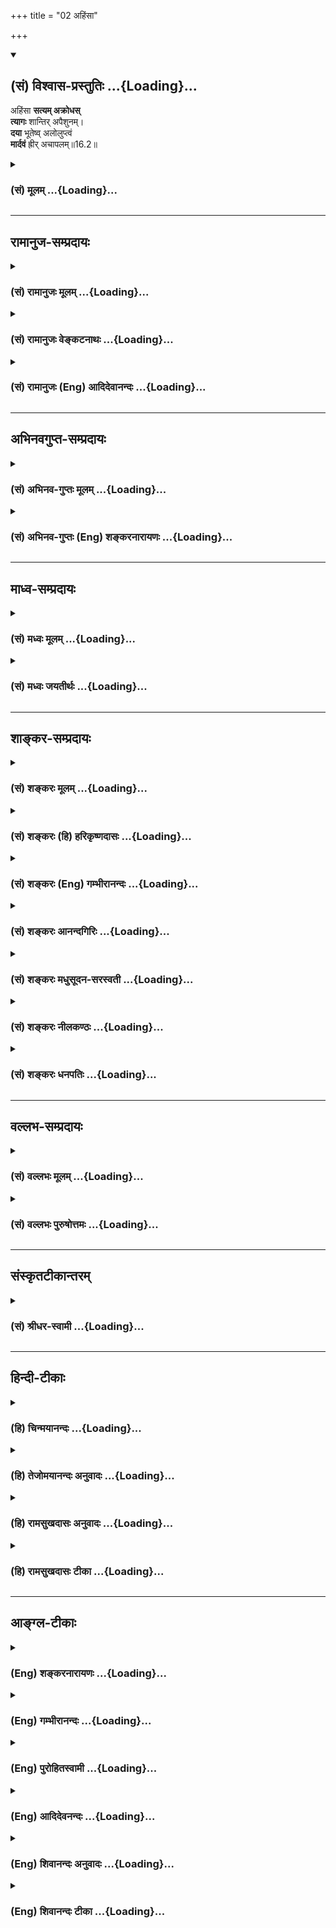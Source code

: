 +++
title = "02 अहिंसा"

+++
<div class="js_include" newlevelforh1="2" title="(सं) विश्वास-प्रस्तुतिः" unfilled url="/purANam_vaiShNavam/mahAbhAratam/06-bhIShma-parva/03-bhagavad-gItA-parva/saMskRtam/vishvAsa-prastutiH/16_daivAsura-sampad-vib/02_ahiMsA.md">
<details open><summary><h2>(सं) विश्वास-प्रस्तुतिः ...{Loading}...</h2></summary>

अहिंसा **सत्यम् अक्रोधस्**  
**त्यागः** शान्तिर् अपैशुनम्।  
**दया** भूतेष्व् अलोलुप्त्वं  
**मार्दवं** ह्रीर् अचापलम्॥16.2॥
</details>
</div>
<div class="js_include collapsed" newlevelforh1="3" title="(सं) मूलम्" unfilled url="/purANam_vaiShNavam/mahAbhAratam/06-bhIShma-parva/03-bhagavad-gItA-parva/saMskRtam/mUlam/16_daivAsura-sampad-vib/02_ahiMsA.md">
<details><summary><h3>(सं) मूलम् ...{Loading}...</h3></summary>

अहिंसा सत्यमक्रोधस्त्यागः शान्तिरपैशुनम्।  
दया भूतेष्वलोलुप्त्वं मार्दवं ह्रीरचापलम्।।16.2।।
</details>
</div>


_________________
## रामानुज-सम्प्रदायः
<div class="js_include collapsed" newlevelforh1="3" title="(सं) रामानुजः मूलम्" unfilled url="/purANam_vaiShNavam/mahAbhAratam/06-bhIShma-parva/03-bhagavad-gItA-parva/saMskRtam/rAmAnujaH/mUlam/16_daivAsura-sampad-vib/02_ahiMsA.md">
<details><summary><h3>(सं) रामानुजः मूलम् ...{Loading}...</h3></summary>

16.01 इति वीक्षताम्। 
</details>
</div>
<div class="js_include collapsed" newlevelforh1="3" title="(सं) रामानुजः वेङ्कटनाथः" unfilled url="/purANam_vaiShNavam/mahAbhAratam/06-bhIShma-parva/03-bhagavad-gItA-parva/saMskRtam/rAmAnujaH/venkaTanAthaH/16_daivAsura-sampad-vib/02_ahiMsA.md">
<details><summary><h3>(सं) रामानुजः वेङ्कटनाथः ...{Loading}...</h3></summary>

  
  
।।16.2।। कौटिल्यप्रसङ्गस्थले हि
तन्निवृत्तिर्वक्तव्येत्यभिप्रायः। परपीडावर्जनमिति स्वपीडोपलक्षणम्।
स्वपीडाऽपि मूर्खाणां परपीडाभिप्रायेति वा भावः। यथादृष्टार्थवचनेनैव
सत्यवादी भवति तथापिसत्यं भूतहितं प्रोक्तम् इति नियमात्
भूतहितोक्तिः। परपीडाफलेति प्राग्वद्भाव्यम्। स्वभावार्थशास्त्रप्राप्तानां
निद्राशनमहायज्ञदण्डकुण्डिकादीनां त्यागायोगाद्विशेषे नियच्छति --
आत्महितप्रत्यनीकेति। दमशब्देन मनोनियमनस्योक्तत्वात्। शान्तो दान्तः
\[बृ.उ.4।4।23\] इत्यादिष्विव शान्तिरिह बाह्येन्द्रियगतेत्यभिप्रायेणाह --
इन्द्रियाणामिति। अक्रोधाहिंसादिष्विव प्रतियोगिलक्षणद्वारेण अपैशुनं
लक्षयतिपरानर्थेति। दया इत्येतावता भूतविषयत्वे सिद्धेऽपि पुनरुपादानं
बहुवचनं च शत्रुमित्रादिसर्वविषयाभिप्रायेण। यथोक्तं गौतमेन -- दया सर्वेषु
भूतेषु क्षान्तिरनसूया शौचमनायासो मङ्गलमकार्पण्यमस्पृहा \[गौ.ध.7।10\]
इति। अन्यत्र चसर्वभूतदया पुष्पम् \[प.पु.4।73।58\] इत्यादि। तदाह --
सर्वभूतेष्विति। तापत्रयेणाभिहतं यदेतदखिलं जगत्। तदाशोच्येषु भूतेषु करुणां
न करोति कः (द्वेषं प्राप्तः करोति कः) \[वि.पु.1।17।70\] इति हि
करुणाख्यचित्तपरिकर्म प्रह्लादः प्राह। दुःखासहिष्णुत्वं
तन्निराकरणेच्छेत्यर्थः। लुपिधातौ यङ्लुगन्ते क्विपि कृते लोलुबिति
पकारान्तं पदम् अचि कृते तु सोलुप इति; तद्व्यञ्जयति -- अलोलुप्त्वम्
अलोलुपत्वमिति। लृञ् छेदने \[धा.पा.9।11\] इति धातौ लोट् इति यङ्लुगन्तम्।
तत्रत्वे च \[अष्टा.3।3।64\] इति च्छान्दसं ह्रस्वमभिप्रेत्याह --
अलोलुत्वमिति वा पाठ इति। अयोग्यस्पृहारूपं लौल्यमिह निषिध्यत
इत्यभिप्रायेणाह -- विषयेष्विति। मुख्यस्य मार्दवस्यात्रानन्वयात्
पूर्वभाषित्वमुखसौम्यत्वादिव्यङ्ग्यमौपचारिकं दर्शयितुमाह -- अकाठिन्यमिति।
कठिनं हि द्रव्यमन्येषां अनुप्रवेशानर्हम् तद्वदिह स्तब्धप्रकृतिरिति
तद्व्यतिरेकविवक्षया फलतो मार्दवं व्यनक्ति -- साधुजनेति। अवमतत्वादीनां
योगोपकारकत्वात्तन्मूला व्रीडा सत्त्वनिष्ठानामयुक्ता अत उपयुक्तं
ह्रीविशेषमाह -- अकार्यकरणे व्रीडेति। प्रख्याताभिजनविद्यावृत्ता हि
महान्तः परेष्वप्यकार्यकारिष्वपत्रपन्ते स्वयं तु किमुतेति भावः।
अलोलुपत्वाचापलत्वयोरपौनरुक्त्यायाह -- स्पृहणीयविषयसन्निधाविति। एतेन
क्रीडापरिहासमृगयाक्षादिष्व प्रसङ्गोऽपि दर्शितः।  
  

</details>
</div>
<div class="js_include collapsed" newlevelforh1="3" title="(सं) रामानुजः (Eng) आदिदेवानन्दः" unfilled url="/purANam_vaiShNavam/mahAbhAratam/06-bhIShma-parva/03-bhagavad-gItA-parva/saMskRtam/rAmAnujaH/english/AdidevAnandaH/16_daivAsura-sampad-vib/02_ahiMsA.md">
<details><summary><h3>(सं) रामानुजः (Eng) आदिदेवानन्दः ...{Loading}...</h3></summary>

16.2 'Non-injury' is abstaining from injury to others. 'Truth' is
communication by words of what one knows for certain and what is
conducive to the good of others. 'Freedom from anger' is the absence in
oneself of the mental state, which, if permitted, leads to injury to
others. 'Renunciation' is the abandonment of everything that is contrary
to the good of the self. 'Tranillity' is practice of controlling the
senses from their propensity towards sense-objects. 'Not-slandering
others' means refraining oneself from speech that may cause evil to
others. 'Compassion to all beings' means one's incapacity to stand the
suffering of others. 'Aloluptvam' means freedom from desire for
sense-objects. 'Gentleness' means absence of harshness, and being worthy
of associating with the good. 'Sense of shame' is shrinking from doing
what should not be done. 'Acapalam' means being unattracted by objects
enjoyable by the senses even when they are at hand.

</details>
</div>


_________________
## अभिनवगुप्त-सम्प्रदायः
<div class="js_include collapsed" newlevelforh1="3" title="(सं) अभिनव-गुप्तः मूलम्" unfilled url="/purANam_vaiShNavam/mahAbhAratam/06-bhIShma-parva/03-bhagavad-gItA-parva/saMskRtam/abhinava-guptaH/mUlam/16_daivAsura-sampad-vib/02_ahiMsA.md">
<details><summary><h3>(सं) अभिनव-गुप्तः मूलम् ...{Loading}...</h3></summary>

।।16.1 -- 16.5।। एतद्बुद्ध्वा इत्युक्तम्। बोधश्च नाम श्रुतिमयज्ञानान्तरम्
+++(S श्रुत -- )+++ इदमित्थम् इत्येवंभूतयुक्तिचिन्ताभावनामयज्ञानोदेयेन +++(S;;N
चिन्तामयज्ञानोदयेन)+++ विचारविमर्शपरमर्शादिरूपेण
विजातीयन्यक्कारविरहिततद्भावनामयस्वभ्यस्ताकारविज्ञानलाभे सति भवति।
यद्वक्ष्यते +++(S तद्वक्ष्यते N तद्वक्ष्यति)+++ -- विमृश्यैतदशेषेण यथेच्छसी
तथा कुरु +++(XVIII; 63)+++ इति। तत्र श्रुतिमये ज्ञाने गुरुशास्त्रे एव
प्राधान्येन प्रभवतः युक्तिचिन्ताभावनामये तु विमर्शक्षमता असाधारणा
शिष्यगुणसंपत् ( -- रणशिष्य -- ) प्रधानभूता। अतः अर्जुनस्यास्त्येवासौ
इत्यभिप्रायेण वक्ष्यमाणं विमृश्यैतत् इति वाक्यं सविषयं कर्तुं
परिकरबन्धयोजनाभिप्रायेण आह भगवान् गुरुः अभयम् इत्यादि। आसुरभागसन्नविष्टा
तामसी किल अविद्या। सा प्रवृद्धया दिव्यांशग्राहित्या विद्यया बाध्यते (
प्रवृद्धाया -- विद्याया बध्यते) इति वस्तुस्वभाव एषः। त्वं च विद्यात्मानं
दिव्यमंशं सात्त्विकमभिप्रपन्नः तस्मादान्तरीं मोहलक्षणामविद्यां विहाय
बाह्याविद्यात्मशत्रुहननलक्षणं +++(S बाह्यविद्या)+++ शास्त्रीयव्यापारम्
अनुतिष्ठ इत्यध्यायारम्भः। तथाहि -- अभयमित्यादि पाण्डवेत्यन्तम्।
दिव्यांशस्य इमानि चिह्नानि तानि स्फुटमेवाभिलक्ष्यन्ते +++(S;
स्फुटमेवोपलक्ष्यन्ते)+++। दमः +++(S omits दमः)+++ इन्द्रियजयः। चापलं
पूर्वापरमविमृश्य यत् करणम्; तदभावः अचापलम्। तेजः आत्मनि उत्साहग्रहणेन
मितत्वापाकरणम्। दैवी संपदेषा। सा च तव विमोक्षाय; कामनापरिहारात्।
अतस्त्वं शोकं मा प्रापः -- यथा भ्रात्रादीन् हत्वा सुखं कथमश्नुवीय इति।
शिष्टं स्पष्टम्।

</details>
</div>
<div class="js_include collapsed" newlevelforh1="3" title="(सं) अभिनव-गुप्तः (Eng) शङ्करनारायणः" unfilled url="/purANam_vaiShNavam/mahAbhAratam/06-bhIShma-parva/03-bhagavad-gItA-parva/saMskRtam/abhinava-guptaH/english/shankaranArAyaNaH/16_daivAsura-sampad-vib/02_ahiMsA.md">
<details><summary><h3>(सं) अभिनव-गुप्तः (Eng) शङ्करनारायणः ...{Loading}...</h3></summary>

16.2 See Coment under 16.5

</details>
</div>


_________________
## माध्व-सम्प्रदायः
<div class="js_include collapsed" newlevelforh1="3" title="(सं) मध्वः मूलम्" unfilled url="/purANam_vaiShNavam/mahAbhAratam/06-bhIShma-parva/03-bhagavad-gItA-parva/saMskRtam/madhvaH/mUlam/16_daivAsura-sampad-vib/02_ahiMsA.md">
<details><summary><h3>(सं) मध्वः मूलम् ...{Loading}...</h3></summary>

।।16.2।। पैशुनं परोपद्रवनिमित्तदोषाणां राजादेः कथनम्। परोपद्रवहेतूनां
दोषाणां पेशुनं वचः। राजादेस्तु मदाद्भीतेरदृष्टिर्दर्प उच्यते
इत्यभिधानात्। लौल्यं रागःरागो लौल्यं तथा रक्तिः इत्यभिधानात्। अचापलं
स्थैर्यम्। चपलश्चञ्चलोऽस्थिरः इत्यभिधानात्।

</details>
</div>
<div class="js_include collapsed" newlevelforh1="3" title="(सं) मध्वः जयतीर्थः" unfilled url="/purANam_vaiShNavam/mahAbhAratam/06-bhIShma-parva/03-bhagavad-gItA-parva/saMskRtam/madhvaH/jayatIrthaH/16_daivAsura-sampad-vib/02_ahiMsA.md">
<details><summary><h3>(सं) मध्वः जयतीर्थः ...{Loading}...</h3></summary>

।।16.2।। पैशुनाभावोऽपैशुनं च परस्यापराधावचनमिति तदसत्;
शिष्यादिदोषानुवादस्य शिक्षार्थस्यापि तत्त्वप्राप्तेरित्याशयेनाह --
**पैशुनमि**ति। राजादेस्तच्छ्रावणम्। **परोपद्रवनिमित्ते**ति दोषेषूपचारः।
अनेन परोपद्रवायेति सूचयति। वचः कथनम्। मदात्कारणात्।
भीतेरदृष्टिरनुत्पत्तिरिति यावत्। भीतेर्भीतिकारणस्य तथात्वेनादृष्टिरिति
वा। बालादीनां भीतेरदर्शनं व्यावर्तयितुंमदात् इत्युक्तम्। अनेन
धात्वर्थोऽप्यनुगतः। एतेनासुरलक्षणं दर्पोऽपि व्याख्यातः।
अलोलुप्त्वाचापलत्वयोर्भेदं क्रमेण सप्रमाणकं दर्शयति -- **लौल्यमि**ति।
लोलुप्त्वपर्यायोऽयमिति अतएवमुक्तम्।

</details>
</div>


_________________
## शाङ्कर-सम्प्रदायः
<div class="js_include collapsed" newlevelforh1="3" title="(सं) शङ्करः मूलम्" unfilled url="/purANam_vaiShNavam/mahAbhAratam/06-bhIShma-parva/03-bhagavad-gItA-parva/saMskRtam/shankaraH/mUlam/16_daivAsura-sampad-vib/02_ahiMsA.md">
<details><summary><h3>(सं) शङ्करः मूलम् ...{Loading}...</h3></summary>

।।16.2।। --,**अहिंसा** अहिंसनं प्राणिनां पीडावर्जनम्। **सत्यम्**
अप्रियानृतवर्जितं यथाभूतार्थवचनम्। **अक्रोधः** परैः आक्रुष्टस्य अभिहतस्य
वा प्राप्तस्य क्रोधस्य उपशमनम्। **त्यागः** संन्यासः; पूर्वं दानस्य
उक्तत्वात्। **शान्तिः** अन्तःकरणस्य उपशमः। **अपैशुनं** अपिशुनता परस्मै
पररन्ध्रप्रकटीकरणं पैशुनम्; तदभावः अपैशुनम्। **दया** कृपा **भूतेषु**
दुःखितेषु। **अलोलुप्त्वम्** इन्द्रियाणां विषयसंनिधौ अविक्रिया।
**मार्दवं** मृदुता अक्रौर्यम्। **ह्रीः** लज्जा। **अचापलम्** असति
प्रयोजने वाक्पाणिपादादीनाम् अव्यापारयितृत्वम्।। किं च --,

</details>
</div>
<div class="js_include collapsed" newlevelforh1="3" title="(सं) शङ्करः (हि) हरिकृष्णदासः" unfilled url="/purANam_vaiShNavam/mahAbhAratam/06-bhIShma-parva/03-bhagavad-gItA-parva/saMskRtam/shankaraH/hindI/harikRShNadAsaH/16_daivAsura-sampad-vib/02_ahiMsA.md">
<details><summary><h3>(सं) शङ्करः (हि) हरिकृष्णदासः ...{Loading}...</h3></summary>

।।16.2।। तथा --, अहिंसा -- किसी भी प्राणीको कष्ट न देना; सत्यअप्रियता और
असत्यसे रहित यथार्थ वचन। अक्रोध -- दूसरोंके द्वारा गाली दी जाने या
ताड़ना दी जानेपर उत्पन्न हुए क्रोधको शान्त कर लेना। त्याग -- संन्यास (
दान नहीं ) क्योंकि दान पहले कहा जा चुका है। शान्ति -- अन्तःकरणका
संकल्परहित होना; अपैशुन -- अपिशुनता किसी दूसरेके सामने पराये छिद्रोंको
प्रकट करना पिशुनता ( चुगली ) है; उसका न होना अपिशुनता है। भूतोंपर दया --
दुखी प्राणियोंपर कृपा करना; अलोलुपता -- विषयोंके साथ संयोग होनेपर भी
इन्द्रियोंमें विकार न होना; मार्दवकोमलता अर्थात् अक्रूरता। ह्री -- लज्जा
और अचपलता -- बिना प्रयोजन वाणी; हाथ; पैर आदिकी व्यर्थ क्रियाओंका न करना।

</details>
</div>
<div class="js_include collapsed" newlevelforh1="3" title="(सं) शङ्करः (Eng) गम्भीरानन्दः" unfilled url="/purANam_vaiShNavam/mahAbhAratam/06-bhIShma-parva/03-bhagavad-gItA-parva/saMskRtam/shankaraH/english/gambhIrAnandaH/16_daivAsura-sampad-vib/02_ahiMsA.md">
<details><summary><h3>(सं) शङ्करः (Eng) गम्भीरानन्दः ...{Loading}...</h3></summary>

16.2 Ahimsa, non-injury, abstaining from giving pain to creatures;
satyam, truthfulness, speaking of things as they are, without
unpleasantness and prevarication; akrodhah, absence of anger, control of
anger that might result when offened or assulatd by others; tyagah,
renunciation, monasticism-for, charity has been mentioned earlier;
santih, control of the internal organ; apaisunam, absence of
vilification-paisunam means backbiting; its absence is apaisunam; daya,
kindness; bhutesu, to creatures in distress; aloluptvam,
non-conveteousness, absence of excitement of the organs in the presence
of objects; mardavam, gentleness, absence of hard-heartedness; hrih,
modesty;; acapalam, freedom from restlessness, absence of unnecessary
use of organs such as speech, hands and feet-. Besides,

</details>
</div>
<div class="js_include collapsed" newlevelforh1="3" title="(सं) शङ्करः आनन्दगिरिः" unfilled url="/purANam_vaiShNavam/mahAbhAratam/06-bhIShma-parva/03-bhagavad-gItA-parva/saMskRtam/shankaraH/AnandagiriH/16_daivAsura-sampad-vib/02_ahiMsA.md">
<details><summary><h3>(सं) शङ्करः आनन्दगिरिः ...{Loading}...</h3></summary>

।।16.2।। दैवीं संपदमभिजातस्य विशेषणान्तराणि दर्शयति -- **किञ्चेति।**
त्यागशब्देन दानं कस्मान्नोच्यते तत्राह -- **पूर्वमिति।**
लज्जाऽकार्यनिवृत्तिहेतुगर्हानिमित्ता मनोवृत्तिः।

</details>
</div>
<div class="js_include collapsed" newlevelforh1="3" title="(सं) शङ्करः मधुसूदन-सरस्वती" unfilled url="/purANam_vaiShNavam/mahAbhAratam/06-bhIShma-parva/03-bhagavad-gItA-parva/saMskRtam/shankaraH/madhusUdana-sarasvatI/16_daivAsura-sampad-vib/02_ahiMsA.md">
<details><summary><h3>(सं) शङ्करः मधुसूदन-सरस्वती ...{Loading}...</h3></summary>

।।16.2।। अहिंसेति। प्राणिवृत्तिच्छेदो हिंसा तदहेतुत्वमहिंसा।
सत्यमनर्थाननुबन्धि यथाभूतार्थवचनम्। परैराक्रोशे ताडने वा कृते सति
प्राप्तो यः क्रोधस्तस्य तत्कालमुपशमनमक्रोधः। दानस्य प्रागुक्तेस्त्यागः
संन्यासः। दमस्य प्रागुक्तेः शान्तिरन्तःकरणस्योपशमः। परस्मै परोक्षे
परदोषप्रकाशनं पैशुनं तदभावोऽपैशुनम्। दया भूतेषु दुःखितेष्वनुकम्पा।
अलोलुप्त्वं इन्द्रियाणां विषयसंनिधानेप्यविक्रियत्वम्। मार्दवमक्रूरत्वं
वृथापूर्वपक्षादिष्वपि शिष्यादिष्वप्रियभाषणादिव्यतिरेकेण बोधयितृत्वम्।
ह्रीरकार्यप्रवृत्त्यारम्भे तत्प्रतिबन्धिका लोकलज्जा।
अचापलं,प्रयोजनंविनापि वाक्पाण्यादिव्यापारयितृत्वं चापलं तदभावः।
आर्जवादयोऽचापलान्ता ब्राह्मणस्यासाधारणा धर्माः।

</details>
</div>
<div class="js_include collapsed" newlevelforh1="3" title="(सं) शङ्करः नीलकण्ठः" unfilled url="/purANam_vaiShNavam/mahAbhAratam/06-bhIShma-parva/03-bhagavad-gItA-parva/saMskRtam/shankaraH/nIlakaNThaH/16_daivAsura-sampad-vib/02_ahiMsA.md">
<details><summary><h3>(सं) शङ्करः नीलकण्ठः ...{Loading}...</h3></summary>

।।16.2।। किञ्च अहिंसा प्राणिपीडावर्जनम्। सत्यमप्रियानृतवर्जनं
यथाभूतार्थभाषणम्। अक्रोधः परैराक्रुष्टस्याभिहतस्य वा प्राप्तस्य
क्रोधस्योपशमनम्। त्यागः सर्वकर्मसंन्यासः पूर्वं दानस्योक्तत्वात्।
शान्तिरन्तःकरणस्योपरमः। अपैशुनं परदोषप्रकाशनं पैशुनं तद्वर्जनम्। दया
दुःखितेषु भूतेषु कृपा। अलोलुप्त्वमिन्द्रियाणां विषयसंनिधावप्यविक्रिया।
मार्दवं मृदुता। ह्रीर्लज्जा। अचापलं असति प्रयोजने
वाक्पाणिपादादीनामव्यापारयितृत्वम्।

</details>
</div>
<div class="js_include collapsed" newlevelforh1="3" title="(सं) शङ्करः धनपतिः" unfilled url="/purANam_vaiShNavam/mahAbhAratam/06-bhIShma-parva/03-bhagavad-gItA-parva/saMskRtam/shankaraH/dhanapatiH/16_daivAsura-sampad-vib/02_ahiMsA.md">
<details><summary><h3>(सं) शङ्करः धनपतिः ...{Loading}...</h3></summary>

।।16.2।। किंचाऽहिंसा वृत्तिच्छेदादिना प्राणिनां पीडायाः वर्जनं अहिंसनम्।
अप्रियानृतादिहितवर्जितं यथाभूतार्थभाषणं सत्यम्। परैः कृतेनाक्रोशेन
ताडनेन वा प्राप्तस्य क्रोधस्योपशमनमक्रोधः। त्यागः संन्यासः। पूर्वं
दानस्योक्तत्वात्। एतेनोपात्तवित्तादेः पात्रेऽर्पणं त्याग गति
प्रत्युक्तम्।। दानत्यागशब्दयोरुक्तार्थे एव प्रसिद्धेः।
शान्तिरन्तःकरणस्योपशमः परस्मै पररन्ध्र प्रकटीकरणं पैशुनं तदभावोऽपैशुनम्।
दुःखितेषु कृपा दया। विषयसंनिधानेपीन्द्रयाणामविक्रियत्वमलोलुप्त्वम्।
मार्दवमक्रोर्यम्। ह्नीरकार्येषु लोकलज्जा। आसीत प्रयोजने
वाक्पाणिपादानामव्यापारयितृत्वमचापलम्।

</details>
</div>


_________________
## वल्लभ-सम्प्रदायः
<div class="js_include collapsed" newlevelforh1="3" title="(सं) वल्लभः मूलम्" unfilled url="/purANam_vaiShNavam/mahAbhAratam/06-bhIShma-parva/03-bhagavad-gItA-parva/saMskRtam/vallabhaH/mUlam/16_daivAsura-sampad-vib/02_ahiMsA.md">
<details><summary><h3>(सं) वल्लभः मूलम् ...{Loading}...</h3></summary>

।।16.1 -- 16.3।। पूर्वाध्यायेयो मामेवमसम्मूढो जानाति पुरुषोत्तमम्
\[15।19\] इत्युक्तं; तत्रबुद्धिर्ज्ञानमसम्मोहः इत्युक्तत्वादसम्मूढस्य
दैवत्वं; तदितरस्य चासुरत्वमिति विभजन् पूर्वं दैवीं सम्पदमाह त्रिभिः
श्रीभगवान् -- अभयमिति। एते षड्विंशतिगुणाः दैवीं सम्पदमभिजातस्य भवन्ति;
देवसम्बन्धिनी दैवी। देवा भगवद्वचनानुवर्त्तिर्धमशीलास्तेषां
सम्पत्साधनरूपा सामग्री सृष्टिर्वा; सा च भगवन्निगमधर्मानुवर्त्तिकैव;
तामभिजातस्य दैवजीवस्य भवन्तीत्यर्थः।

</details>
</div>
<div class="js_include collapsed" newlevelforh1="3" title="(सं) वल्लभः पुरुषोत्तमः" unfilled url="/purANam_vaiShNavam/mahAbhAratam/06-bhIShma-parva/03-bhagavad-gItA-parva/saMskRtam/vallabhaH/puruShottamaH/16_daivAsura-sampad-vib/02_ahiMsA.md">
<details><summary><h3>(सं) वल्लभः पुरुषोत्तमः ...{Loading}...</h3></summary>

  
  
।।16.2।। अहिंसा परपीडाराहित्यं; सत्यं स्वार्थपरार्थलोभादिराहित्येन
यथार्थभाषणम्; अक्रोधो निष्कारणताडनादिभिरपि क्षोभाभावः; त्यागः अनासक्तिः;
शान्तिः चित्तस्थैर्यम्; अपैशुनं सर्वत्र भगवदात्मबुद्ध्या
परापवादराहित्यम्; भूतेषु दया जीवेषु भगवद्वियुक्तत्वेन दया
तत्स्मरणोपदेशादिरूपा; अलोलुप्त्वं भोगेच्छया मनोधावनत्वाभावः; मार्दवं
मृदुत्वं परदुःखाभिज्ञत्वम्; ह्रीः लज्जा प्रभुविप्रयोगजीवने सेवाद्यकरणेन
लौकिकप्रवृत्तौ च; अचापलं लौकिकक्रियासक्त्या भगवत्क्रियादिषु
शैघ्र्याभावः।  
  

</details>
</div>


_________________
## संस्कृतटीकान्तरम्
<div class="js_include collapsed" newlevelforh1="3" title="(सं) श्रीधर-स्वामी" unfilled url="/purANam_vaiShNavam/mahAbhAratam/06-bhIShma-parva/03-bhagavad-gItA-parva/saMskRtam/shrIdhara-svAmI/16_daivAsura-sampad-vib/02_ahiMsA.md">
<details><summary><h3>(सं) श्रीधर-स्वामी ...{Loading}...</h3></summary>

।।16.2।। किंच **--** **अहिंसेति।** अहिंसा परपीडावर्जनम्; सत्यं
यथार्थभाषणम्; अक्रोधस्ताडितस्यापि चित्ते क्षोभानुत्पत्तिः; त्याग
औदार्यम्; शान्तिश्चित्तोपरतिः; पैशुनं परोक्षे परदोषप्रकाशनम्;
तद्वर्जनमपैशुनम्; भूतेषु दीनेषु दया; अलोलुप्त्वं लोभाभावः; अवर्णलोप
आर्षः। मार्दवं मृदुत्वमक्रूरता; ह्रीः अकार्यप्रवृत्तौ लोकलज्जा; अचापलं
व्यर्थक्रियाराहित्यम्।

</details>
</div>


_________________
## हिन्दी-टीकाः
<div class="js_include collapsed" newlevelforh1="3" title="(हि) चिन्मयानन्दः" unfilled url="/purANam_vaiShNavam/mahAbhAratam/06-bhIShma-parva/03-bhagavad-gItA-parva/hindI/chinmayAnandaH/16_daivAsura-sampad-vib/02_ahiMsA.md">
<details><summary><h3>(हि) चिन्मयानन्दः ...{Loading}...</h3></summary>

।।16.2।। अहिंसा प्राणियों को पीड़ा न पहुँचाना अहिंसा है। स्वार्थ या
द्वेषवशात् किसी को पीड़ित करना हिंसा है। अहिंसा का पालन शरीर; वाणी और मन
इन तीनों स्तर पर होना चाहिए। कभीकभी बाह्यदृष्टि से कोई व्यक्ति शरीर को
पीड़ा पहुँचाते हुए दिखाई देता है; जैसे एक शल्य चिकित्सक रोगी की चिकित्सा
करते हुऐ; उसे पीड़ा देता है किन्तु वह हिंसा नहीं मानी जाती। वैसे भी
शारीरिक स्तर पर सम्पूर्ण अहिंसा संभव नहीं हो सकती है; किन्तु मन में
कदापि हिंसा का भाव नहीं होना चाहिए। चिकित्सक के मन में इस हिंसा का भाव न
होने से उसके द्वारा की गई शल्य चिकित्सा को हिंसा नहीं कहा जाता। सत्यम्
सत्य का कुछ भाव आर्जव शब्द की व्याख्या में प्रकट किया जा चुका है।
प्रमाणों से सिद्ध अर्थ को उसी रूप में प्रकट करना सत्य कहलाता है। अक्रोध
यहाँ इस शब्द का क्रोध का सर्वथा अभाव अर्थ अभिप्रेत नहीं है। साधना की
स्थिति में कभीकभी किसी घटना अथवा किसी के दुर्व्यवहार से मन में क्रोध आ
जाता है; परन्तु तत्काल ही उसे पहचान कर उसका उपशमन करने की क्षमता को यहाँ
अक्रोध कहा गया है। साधक को यह प्रयत्न करना चाहिए कि वह भी अपने क्रोध को
क्रियारूप में व्यक्त न होने दे। इसी प्रकार की अन्य वृत्तियों का उपशमन
करने की सार्मथ्य साधक को सम्पादित करनी चाहिए। त्याग यहाँ अहंकार और
स्वार्थ का त्याग करने के लिए कहा गया है। पूर्व श्लोक के समान यहाँ
उल्लिखित गुणों में भी परस्पर संबंध है। त्याग के अभाव में अक्रोध भी सिद्ध
नहीं हो सकता; क्योंकि जब कोई हमारे अहंकार या स्वार्थ को चोट या हानि
पहुंचाता है; तभी हमें क्रोध आता है। शान्ति उपर्युक्त गुणों से सम्पन्न
व्यक्ति के मन में विक्षेपों का कोई कारण नहीं रह जाता; इसलिए उसके मन की
शान्ति बनी रहती है। बाह्य जगत् की अथवा उसके व्यक्तिगत जीवन की
परिस्थितियां कितनी ही दुखदायक और आक्रामक क्यों न हों; उस व्यक्ति का
मनसन्तुलन कभी विचलित नहीं होता है। अपैशुनम् किसी व्यक्ति के दोषों को अन्य
लोगों के समक्ष प्रकट करने को पैशुन कहते हैं। पैशुन का अभाव ही अपैशुन है।
वाणी की मधुरता या कर्कशता वक्ता के व्यक्तित्व पर निर्भर करती है। एक
अयुक्त (अर्थात् अशुद्ध अन्तकरण वाले) पुरुष को अन्य लोगों की द्वेषयुक्त
निन्दा करने में एक प्रकार का आसुरी आनन्द प्राप्त होता है। प्राय यह कोमल
और मांसल जिह्वा ही किसी विनाशकारी अस्त्र से भी अधिक विध्वंसकारी सिद्ध
होती है। आत्मविकास के सर्वोच्च शिखर तक पहुँचने की आकांक्षा रखने वाले
उद्यमी साधक को ऐसा आन्तरिक सामञ्जस्य स्थापित करना चाहिए कि उसकी वाणी
आत्मा की सुरभि का अनुकरण करे। स्वर की कोमलता; वचनों की स्पष्टता;
निश्चय्ा की सत्यता; प्रच्छन्न अर्थ से रहित विचारों को श्रोता के मन में
स्पष्ट करने की क्षमता; निष्कपटता; भक्ति और प्रेम इन सब से परिपूर्ण
संभाषण वक्ता के व्यक्तित्व के आत्मचरित्र का एक विशिष्ट और श्रेष्ठ गुण ही
बन जाता है। इस प्रकार के मधुर संभाषण के गुण का स्वयं में विकास करने से
अपने व्यक्तित्व के अन्य आयामों का भी स्वत विकास हो जाता है; जो अन्तकरण
को अनुशासित करने के लिए आवश्यक होता है। भूतमात्र के प्रति दया दुख और कष्ट
से पीड़ित प्राणियों के प्रति कृपा का भाव दया कहलाता है। इसके अतिरिक्त;
एक साधक को समाज में रहते हुए यह अपेक्षा नहीं करनी चाहिए कि समाज के सभी
लोग उन्हीं आदर्शों या जीवन मूल्यों का अनुकरण करें; जिनके प्रति स्वयं
उसकी श्रद्धा है। लोगों की दृष्टियों में भेद होता है और इसलिए उसे अपने
आसपास के लोगों में अपूर्णता और दोष दिखाई दे सकते हैं। परन्तु; उनको इन
समस्त दोषों के अन्तरंग में स्थित आत्मा के असीम सौन्दर्य को देखते रहना
चाहिए। आत्मदर्शन की यह क्षमता ही सभी साधुओं और सन्तों के मन में स्थित
प्राणिमात्र के प्रति दया का रहस्य है। सब के प्रति मन में प्रेम होने पर
ही उनके प्रति असीम सहानुभूति और स्नेह का भाव हृदय में उठ सकता है। आत्मा
की इस सुन्दरता को यदि अत्यन्त दुखी और दुश्चरित्र व्यक्ति में भी हम नहीं
देख सके; तो उनके प्रति हमारे हृदय में स्नेह और दया उत्पन्न नहीं हो
सकती। अलोलुपता प्रलोभित और आकर्षित करने वाले विषयों की उपस्थिति में भी मन
में विकार उत्पन्न नहीं होना अलोलुपता है। मार्दव (मृदुता) और लज्जा यहाँ
लज्जा का अर्थ है; निषिद्ध और निन्द्य प्रकार के कर्म करने में लज्जा का
अनुभव करना। इसे दूसरे शब्दों में इस प्रकार कहा जा सकता है कि निन्द्य
कर्मों का त्याग करना तथा शुभ कर्मों में गर्व का न होना अर्थात् नम्रता;
विनयशीलता का होना लज्जा शब्द का अभिप्रेत अर्थ है। वस्तुत जो व्यक्ति
उपर्युक्त गुणों से सम्पन्न होता है; उसमें स्वभाव की मृदुता और विनयशीलता
स्वाभाविक रूप में आ जाती है; क्योंकि ये दोनों गुण मनुष्य की श्रेष्ठ
संस्कृति के द्योतक हैं। अचापलम् मनुष्य के मन की चंचलता और स्वभाव की
अस्थिरता उसकी शारीरिक चेष्टाओं में प्रकट होती है। सतत चंचलता; अकस्मात्
कर्म का प्रारम्भ करना; अश्लील प्रकार की शारीरिक चेष्टाएं; व्यसनानन्द के
अतिरेक से अंग प्रक्षेपण इत्यादि लक्षण केवल एक असंस्कृत व्यक्ति में देखे
जाते हैं; जिसने न कभी स्वभाव की स्थिरता को और न कभी व्यक्तित्व को
आदर्शपूर्ण बनाने का प्रयत्न किया हो। ये लक्षण एक शिशु में देखे जाते हैं;
और उस दशा में वे उसके सौन्दर्यवर्धक ही माने जाते हैं। परन्तु जैसेजैसे
व्यक्ति का विकास होता जाता है; उसका आत्मसंयम ही उसका सौन्दर्य समझा जाता
है; जो उसकी शारीरिक चेष्टाओं के द्वारा स्पष्ट होता है। श्री शंकराचार्य जी
इसका अर्थ बताते हैं; प्रयोजन के अभाव में हाथ; पैर; वाणी आदि इन्द्रियों
का व्यापार न होना अचापलम् कहलाता है। यह इस शब्द का व्यापक अर्थ है और
इसका आशय यह भी है कि लक्ष्य प्राप्ति के लिए उपयोगी कार्य में तत्परता और
समस्त शारीरिक शक्तियों की मितव्ययिता होना चाहिए। अनावश्यक चेष्टाएं करना
दुर्बल व्यक्तित्व का लक्षण है। ऐसे व्यक्ति कल्पनाओं में ही खोये रहते हैं
और मानसिक तथा बौद्धिक स्तर पर अत्यन्त दुर्बल होते हैं। अत अचापलम् नामक
गुण के सम्पादन से हम अपने व्यक्तित्व की अनेक प्रकार की सामान्य
दुर्बलताओं का उपचार कर सकते हैं। और

</details>
</div>
<div class="js_include collapsed" newlevelforh1="3" title="(हि) तेजोमयानन्दः अनुवादः" unfilled url="/purANam_vaiShNavam/mahAbhAratam/06-bhIShma-parva/03-bhagavad-gItA-parva/hindI/tejomayAnandaH/anuvAdaH/16_daivAsura-sampad-vib/02_ahiMsA.md">
<details><summary><h3>(हि) तेजोमयानन्दः अनुवादः ...{Loading}...</h3></summary>

।।16.2।। अहिंसा, सत्य, क्रोध का अभाव, त्याग, शान्ति, अपैशुनम् (किसी की
निन्दा न करना), भूतमात्र के प्रति दया, अलोलुपता , मार्दव (कोमलता),
लज्जा, अचंचलता।।

</details>
</div>
<div class="js_include collapsed" newlevelforh1="3" title="(हि) रामसुखदासः अनुवादः" unfilled url="/purANam_vaiShNavam/mahAbhAratam/06-bhIShma-parva/03-bhagavad-gItA-parva/hindI/rAmasukhadAsaH/anuvAdaH/16_daivAsura-sampad-vib/02_ahiMsA.md">
<details><summary><h3>(हि) रामसुखदासः अनुवादः ...{Loading}...</h3></summary>

।।16.2।। अहिंसा, सत्यभाषण; क्रोध न करना; संसारकी कामनाका त्याग;
अन्तःकरणमें राग-द्वेषजनित हलचलका न होना; चुगली न करना; प्राणियोंपर दया
करना सांसारिक विषयोंमें न ललचाना; अन्तःकरणकी कोमलता; अकर्तव्य करनेमें
लज्जा; चपलताका अभाव।

</details>
</div>
<div class="js_include collapsed" newlevelforh1="3" title="(हि) रामसुखदासः टीका" unfilled url="/purANam_vaiShNavam/mahAbhAratam/06-bhIShma-parva/03-bhagavad-gItA-parva/hindI/rAmasukhadAsaH/TIkA/16_daivAsura-sampad-vib/02_ahiMsA.md">
<details><summary><h3>(हि) रामसुखदासः टीका ...{Loading}...</h3></summary>

।।16.2।।***व्याख्या--*'अहिंसा'--**शरीर, मन, वाणी, भाव आदिके द्वारा
किसीका भी किसी प्रकारसे अनिष्ट न करनेको तथा अनिष्ट न चाहनेको 'अहिंसा'
कहते हैं। वास्तवमें सर्वथा अहिंसा तब होती है, जब मनष्य संसारकी तरफसे
विमुख होकर परमात्माकी तरफ ही चलता है। उसके द्वारा 'अहिंसा' का पालन स्वतः
होता है। परन्तु जो रागपूर्वक, भोगबुद्धिसे भोगोंका सेवन करता है वह कभी
सर्वथा अहिंसक नहीं हो सकता। वह अपना पतन तो करता ही है, जिन पदार्थों
आदिको वह भोगता है, उनका भी नाश करता है। जो संसारके सीमित पदार्थोंको
व्यक्तिगत (अपने) न होनेपर भी व्यक्तिगत मानकर सुखबुद्धिसे भोगता है, वह
हिंसा ही करता है। कारण कि समष्टि संसारसे सेवाके लिये मिले हुए पदार्थ,
वस्तु, व्यक्ति, आदिमेंसे किसीको भी अपने भोगके लिये व्यक्तिगत मानना हिंसा
ही है। यदि मनुष्य समष्टि संसारसे मिली हुई वस्तु, पदार्थ, व्यक्ति आदिको
संसारकी ही मानकर निर्ममतापूर्वक संसारकी सेवामें लगा दे, तो वह हिंसासे बच
सकता है और वही अहिंसक हो सकता है।  
  
जो सुख और भोगबुद्धिसे भोगोंका सेवन करता है, उसको देखकर, जिनको वे
भोगपदार्थ नहीं मिलते -- ऐसे अभावग्रस्तोंको दुःखसंताप होता है। यह उनकी
हिंसा ही है क्योंकि भोगी व्यक्तिमें अपना स्वार्थ और सुखबुद्धि रहती है
तथा दूसरोंके दुःखकी लापरवाही रहती है। परन्तु जो संतमहापुरुष केवल
दूसरोंका हित करनेके लिये ही जीवननिर्वाह करते हैं, उनको देखकर किसीको दुःख
हो भी जायगा, तो भी उनको हिंसा नहीं लगेगी क्योंकि वे भोगबुद्धिसे
जीवननिर्वाह करते ही नहीं -- **'शारीरं केवलं कर्म कुर्वन्नाप्नोति
किल्बिषम्'** (गीता 4। 21)। केवल परमात्माकी ओर चलनेवालेके द्वारा हिंसा
नहीं होती क्योंकि वह भोगबुद्धिसे पदार्थ आदिका सेवन नहीं करता। परमत्माकी
ओर चलनेवाला साधक शरीर, मन, वाणीके द्वारा कभी किसीको दुःख नहीं पहुँचाता।
यदि उसकी बाह्य क्रियाओँसे किसीको दुःख होता है, तो यह दुःख उसके खुदके
स्वभावसे ही होता है। साधककी तो भीतरसे कभी किसीको किञ्चिन्मात्र भी दुःख
देनेकी भावना नहीं होनी चाहिये। उसका भाव निरन्तर सबका हित करनेका होना
चाहिये -- **'सर्वभूतहिते रताः'**। साधककी साधानमें कोई बाधा डाल दे, तो उसे
उसपर क्रोध नहीं आता और न उसके मनमें उसके अहितकी भावना (हिंसा) ही पैदा
होती है। हाँ, परमात्माकी ओर चलनेमें बाधा पड़नेसे उसको दुःख हो सकता है,
पर वह दुःख भी सांसारिक दुःखकी तरह नहीं होता। साधकको बाधा लगती है, तो वह
भगवान्को पुकारता है कि हे नाथ! मेरी कहाँ भूल हुई, जिससे बाधा लग रही है
ऐसा विचार करके उसे रोना आ सकता है; पर बाधा डालनेवालेके प्रति क्रोध,
द्वेष नहीं हो सकता। बाधा लगनेपर साधकमें तत्परता और सावधानी आती है। यदि
उसमें बाधा डालनेवालेके प्रति द्वेष होता है, तो जितने अंशमें द्वेषवृत्ति
रहती है, उतने अंशमें तत्परताकी कमी है, अपने साधनका आग्रह है। साधककमें एक
तत्परता होती है और एक आग्रह होता है। तत्परता होनेसे साधनमें रुचि रहती है
और आग्रह होनेसे साधनमें राग होता है। रुचि होनेसे अपने साधनमें कहाँ-कहाँ
कमी है, उसका ज्ञान होता है और उसे दूर करनेकी शक्ति आती है, तथा उसे दूर
करनेकी चेष्टा भी होती है। परन्तु राग होनेसे साधनमें विघ्न डालनेवालेके
साथ द्वेष होनेकी सम्भावना रहती है। वास्तवमें देखा जाय तो साधनमें हमारी
रुचि कम होनेसे ही दूसरा हमारे साधनमें बाधा डालता है। अगर साधनमें हमारी
रुचि कम न हो तो दूसरा हमारे साधनमें बाधा नहीं डालेगा, प्रत्युत यह सोचकर
उपेक्षा कर देगा कि यह जिद्दी है, मानेगा नहीं अतः जैसा चाहे, वैसा करने
दो। जैसे पुष्पसे सुगन्ध स्वतः फैलती है, ऐसे ही साधकसे स्वतः पारमार्थिक
परमाणु फैलते हैं और वायुमण्डल शुद्ध होता है। इससे उसके द्वारा
स्वतःस्वाभाविक प्राणिमात्रका बड़ा भारी उपकार एवं हित होता रहता है।
परन्तु जो अपने दुर्गुणदुराचारोंके द्वारा वायुमण्डलको अशुद्ध करता रहता
है, वह प्राणिमात्रकी हिंसा करनेका अपराधी होता है।**'सत्यम्'--** अपने
स्वार्थ और अभिमानका त्याग करके केवल दूसरोंके हितकी दृष्टिसे जैसा सुना,
देखा, पढ़ा,समझा और निश्चय किया है, उससे न अधिक और न कम -- वैसाकावैसा
प्रिय शब्दोंमें कह देना,सत्य है। सत्यस्वरूप परमात्माको पाने और जाननेका
एकमात्र उद्देश्य हो जानेपर साधकके द्वारा मन, वाणी और क्रियासे
असत्यव्यवहार नहीं हो सकता। उसके द्वारा सत्यव्यवहार, सबके हितका व्यवहार
ही होता है। जो सत्यको जानना चाहता है, वह सत्यके ही सम्मुख रहता है।
इसलिये उसके मनवाणीशरीरसे जो क्रियाएँ होती हैं, वे सभी उत्साहपूर्वक
सत्यकी ओर चलनेके लिये ही होती हैं।**'अक्रोधः'--** दूसरोंका अनिष्ट करनेके
लिये अन्तःकरणमें जो जलनात्मक वृत्ति पैदा होती है, वह क्रोध है। पर जबतक
अन्तःकरणमें दूसरोंका अनिष्ट करनेकी भावना पैदा नहीं होती, तबतक वह क्षोभ
है, क्रोध नहीं। परमात्मप्राप्तिके उद्देश्यसे साधन करनेवाला मनुष्य अपना
अपकार करनेवालेका भी अनिष्ट नहीं करना चाहता। वह इस बातको समझता है कि
अनिष्ट करनेवाला व्यक्ति वास्तवमें हमारा अनिष्ट कभी कर ही नहीं सकता। यह
जो हमे दुःख देनेके लिये आया है, यह हमने पहले कोई गलती की है, उसीका फल
है। अतः यह हमें शुद्ध कर रहा है, निर्मल कर रहा है। जैसे, डॉक्टर किसी
रुग्ण अङ्ग को काटता है, तो उसपर रोगी क्रोध नहीं करता, प्रत्युत उसे अच्छा
मानता है, ठीक मानता है। उसके रुग्ण अङ्गको काटना तो उसे ठीक करनेके लिये
ही है। ऐसे ही साधकको कोई अहितकी भावनासे किसी तरहसे दुःख देता है, तो
उसमें यह भाव पैदा होता है कि वह मेरेको शुद्ध, निर्मल बनानेमें निमित्त बन
रहा है अतः उसपर क्रोध कैसे वह तो मेरा उपकार कर रहा है और भविष्यके लिये
सावधान कर रहा है कि जो गलती पहले की है, आगे वैसी गलती न करूँ। जो लोग
साधकका हित करनेवाले हैं, उसकी सेवा करनेवाले हैं, वे तो साधकको सुख
पहुँचाकर उसके पुण्योंका नाश करते हैं। पर साधकको उनपर (उसके पुण्योंका नाश
करनेके कारण) क्रोध नहीं आता। उनपर साधकको यह विचार आता है कि वे जो मेरी
सेवा करते हैं, मेरे अनुकूल आचरण करते हैं, यह तो उनकी सज्जनता है, उनका
श्रेष्ठ भाव है। परन्तु पुण्योंका नाश तो तब होता है, जब मैं उनकी सेवासे
सुख भोगता हूँ। इस प्रकार साधककी दृष्टि सेवा करनेवालोंकी अच्छाई, शुद्ध
नीयतपर ही जाती है। अतः साधकको न तो दुःख देनेवालोंपर क्रोध होता है और न
सुख देनेवालोंपर।  
  
**'त्यागः'--** संसारसे विमुख हो जाना ही असली त्याग है। साधकको जीवनमें
बाहरका और भीतरका -- दोनोंका ही त्याग होना चाहिये। जैसे, बाहरसे पाप,
अन्याय, अत्याचार, दुराचार आदिका और बाहरी सुखआराम आदिका त्याग भी करना
चाहिये, और भीतरसे सांसारिक नाशवान् वस्तुओंकी कामनाका त्याग भी करना
चाहिये। इससे भी बाहरके त्यागकी अपेक्षा भीतरकी कामनाका त्याग श्रेष्ठ है।
कामनाका सर्वथा त्याग होनेपर तत्काल शान्तिकी प्राप्ति होती है --
**'त्यागाच्छान्तिरनन्तरम्'** (गीता 12। 12)। साधकके लिये उत्पन्न और नष्ट
होनेवाली वस्तुओंकी कामना ही वास्तवमें सबसे ज्यादा बाधक होती है।
अतः,कामनाका सर्वथा त्याग करना चाहिये। त्याग कब होता है जब साधकका
उद्देश्य एकमात्र परमात्मप्राप्तिका ही हो जाता है, तब उसकी कामनाएँ दूर
होती चली जाती हैं। कारण कि सांसारिक भोग और संग्रह साधकका लक्ष्य नहीं
होता। अतः वह सांसारिक भोग और संग्रहकी कामनाका त्याग करते हुए अपने
साधनमें आगे बढ़ता रहता है।**'शान्तिः' --** अन्तःकरणमें रागद्वेषजनित
हलचलका न होना शान्ति है क्योंकि संसारके साथ रागद्वेष करनेसे ही
अन्तःकरणमें अशान्ति आती है और उनके न होनेसे अन्तःकरण स्वाभाविक ही शान्त,
प्रसन्न रहता है। अनुकूलतासे पुराने पुण्योंका नाश होता है और उसमें अपना
स्वभाव सुधरनेकी अपेक्षा बिगड़नेकी सम्भावना अधिक रहती है। परन्तु
प्रतिकूलता आनेपर पापोंका नाश होता है और स्वभावमें भी सुधार होता है। इस
बातको समझनेपर प्रतिकूलतामें भी स्वतः शान्ति बनी रहती है। किसी परिस्थिति
आदिको लेकर साधकमें कभी रागद्वेषका भाव हो भी जाता है तो उसके मनमें
अशान्ति पैदा हो जाती है और अशान्ति होते ही वह तुरंत सावधान हो जाता है कि
रागद्वेषपूर्वक कर्म करना मेरा उद्देश्य नहीं है। इस विचारसे फिर शान्ति आ
जाती है और समय पाकर स्थिर हो जाती है।**'अपैशुनम्'--** किसीके दोषको
दूसरेके आगे प्रकट करके दूसरोंमें उसके प्रति दुर्भाव पैदा करना पिशुनता है
और इसका सर्वथा अभाव ही अपैशुन है। परमात्मप्राप्तिका ही उद्देश्य होनेसे
साधक कभी किसीकी चुगली नहीं करता। ज्यों-ज्यों उसका साधन आगे बढ़ता चला
जाता है, त्यों-ही-त्यों उसकी दोषदृष्टि और द्वेषवृत्ति मिटकर दूसरोंके
प्रति उसका स्वतः ही अच्छा भाव होता चला जाता है। उसके मनमें यह विचार भी
नहीं आता कि मैं साधन करनेवाला हूँ और ये दूसरे (साधन न करनेवाले) साधारण
मनुष्य हैं, प्रत्युत तत्परतासे साधन होनेपर उसे जैसी अपनी स्थिति (जडतासे
सम्बन्ध न होना) दिखायी देती है, वैसी ही दूसरोंकी स्थिति भी दिखायी देती
है कि वास्तवमें उनका भी जडतासे सम्बन्ध नहीं है, केवल सम्बन्ध माना हुआ
है। इस तरह जब उसकी दृष्टिमें किसीका भी जडतासे सम्बन्ध है ही नहीं, तो वह
किसीका दोष किसीके प्रति क्यों प्रकट करेगाभक्तिमार्गवाला सर्वत्र अपने
प्रभुको देखता है, ज्ञानमार्गवाला केवल अपने स्वरूपको ही देखता है और
कर्मयोगमार्गवाला अपने सेव्यको देखता है। इसलिये साधक किसीकी बुराई,
निन्दा, चुगली आदि कर ही कैसे सकता है**'दया भूतेषु'--** दूसरोंको दुःखी
देखकर उनका दुःख दूर करनेकी भावनाको दया कहते हैं। भगवान्की,
संतमहात्माओंकी, साधकोंकी और साधारण मनुष्योंकी दया अलगअलग होती है --  
  
(1) **'भगवान्की दया'--** भगवान्की दया सभीको शुद्ध करनेके लिये होती है।
भक्तलोग इस दयाके दो भेद मानते हैं -- कृपा और दया। मात्र मनुष्योंको
पापोंसे शुद्ध करनेके लिये उनके मनके विरुद्ध (प्रतिकूल) परिस्थितिको भेजना
कृपा है और अनुकूल परिस्थितिको भेजना दया है।  
  
(2) **'संतमहात्माओंकी दया'--**संतमहात्मालोग दूसरोंके दुःखसे दुःखी और
दूसरोंके सुखसे सुखी होते हैं -- **'पर दुख दुख सुख सुख देखे पर'** (मानस
7। 38। 1)। पर वास्तवमें उनके भीतर न दूसरोंके दुःखसे दुःख होता है और न
अपने दुःखसे ही दुःख होता है। अपनेपर प्रतिकूल परिस्थिति आनेपर वे उसमें
भगवान्की कृपाको देखते हैं, पर दूसरोंपर दुःख आनेपर उन्हें सुखी करनेके
लिये वे उनके दुःखको स्वयं अपनेपर ले लेते हैं। जैसे, इन्द्रने क्रोधपूर्वक
बिना अपराधके दधीचि ऋषिका सिर काट दिया था, पर जब इन्द्रने अपनी रक्षाके
लिये उनकी ह़ड्डियाँ माँगी, तब दधीचिने सहर्ष प्राण छोड़कर उन्हें अपनी
हड्डियाँ दे दीं। इस प्रकार संतमहापुरुष दूसरेके दुःखको सह नहीं सकते,
प्रत्युत उन्हें सुख पहुँचानेके लिये अपनी सुखसामग्री और प्राणतक दे देते
हैं, चाहे दूसरा उनका अहित करनेवाला ही क्यों न हो **(टिप्पणी प₀ 796)**
इसलिये संतमहात्माओंकी दया विशेष शुद्ध, निर्मल होती है।  
  
(3) **'साधकोंकी दया'--**साधक अपने मनमें दूसरोंका दुःख दूर करनेकी भावना
रखता है और उसके अनुसार उनका दुःख दूर करनेकी चेष्टा भी करता है। दूसरोंको
दुःखी देखकर उसका हृदय द्रवित हो जाता है क्योंकि वह अपनी ही तरह दूसरोंके
दुःखको भी समझता है। इसलिये उसका यह भाव रहता है कि सब सुखी कैसे हों सबका
भला कैसे हो सबका उद्धार कैसे हो सबका हित कैसे हो अपनी ओरसे वह ऐसी ही
चेष्टा करता है परन्तु मैं सबका हित करता हूँ, सबके हितकी चेष्टा करता हूँ
-- इन बातोंको लेकर उसके मनमें अभिमान नहीं होता। कारण कि दूसरोंका दुःख
दूर करनेका सहज स्वभाव बन जानेसे उसे अपने इस आचरणमें कोई विशेषता नहीं
दीखती। इसलिये उसको अभिमान नहीं होता। जो प्राणी भगवान्की ओर नहीं चलते,
दुर्गुणदुराचारोंमें रत रहते हैं, दूसरोंका अपराध करते हैं और अपना पतन
करते हैं -- ऐसे मनुष्योंपर साधकको क्रोध न आकर दया आती है। इसलिये वह हरदम
ऐसी चेष्टा करता रहता है कि ये लोग दुर्गुणदुराचारोंसे ऊपर कैसे उठें इनका
भला कैसे हो कभीकभी वह उनके दोषोंको दूर करनेमें अपनेको निर्बल मानकर
भगवान्से प्रार्थना करता है कि हे नाथ ये लोग इन दोषोंसे छूट जायँ और आपके
भक्त बन जायँ। ,(4) **'साधारण मनुष्योंकी दया'--**साधारण मनुष्यकी दयामें
थोड़ी मलिनता रहती है। वह किसी जीवके हितकी चेष्टा करता है, तो यह सोचता है
कि मैं कितना दयालु हूँ मैंने इस जीवको सुख पहुँचाया, तो मैं कितना अच्छा
हूँ हरके आदमी मेरेजैसा दयालु नहीं है, कोई-कोई ही होता है, इत्यादि। इस
प्रकार लोग मुझे अच्छा समझेंगे, मेरा आदर करेंगे आदि बातोंको लेकर, अपनेमें
महत्त्वबुद्धि रखकर जो दया की जाती है, उसमें दयाका अंश तो अच्छा है, पर
साथमें उपर्युक्त मलिनताएँ रहनेसे उस दयामें अशुद्धि आ जाती है। इनसे भी
साधारण दर्जेके मनुष्य दया तो करते हैं, पर उनकी दया ममतावाले व्यक्तियोंपर
ही होती है। जैसे, ये हमारे परिवारके हैं, हमारे मत और सिद्धान्तको
माननेवाले हैं, तो उनका दुःख दूर करनेकी इच्छासे उन्हें सुखआराम देनेका
प्रयत्न करते हैं। यह दया ममता और पक्षपातयुक्त होनेसे अधिक अशुद्ध है। इनसे
भी घटिया दर्जेके वे मनुष्य हैं, जो केवल अपने सुख और स्वार्थकी पूर्तिके
लिये ही दूसरोंके प्रति दयाका बर्ताव करते
हैं।**'अलोलुप्त्वम्'--**इन्द्रियोंका विषयोंसे सम्बन्ध होनेसे अथवा
दूसरोंको भोग भोगते हुए देखनेसे मनका (भोग भोगनेके लिये) ललचा उठनेका नाम
लोलुपता है और उसके सर्वथा अभावका नाम अलोलुप्त्व है।  
  
अलोलुपताके उपाय -- (1) साधकके लिये विशेष सावधानीकी बात है कि वह अपनी
इन्द्रियोंसे भोगोंका सम्बन्ध न रखे और मनमें कभी भी ऐसा भाव, ऐसा अभिमान न
आने दे कि मेरा इन्द्रियोंपर अधिकार है अर्थात् इन्द्रियाँ मेरे वशमें हैं
अतः मेरा क्या बिगड़ सकता है  
  
(2) मैं हृदयसे परमात्माकी प्राप्ति चाहता हूँ, अगर कभी हृदयमें
विषयलोलुपता हो गयी, तो मेरा पतन हो जायगा और मैं परमात्मासे विमुख हो
जाऊँगा -- इस प्रकार साधक खूब सावधान रहे और कहीं अचानक विचलित होनेका अवसर
आ जाय, तो हे नाथ बचाओ हे नाथ बचाओ ऐसे सच्चे हृदयसे भगवान्को पुकारे।  
  
(3) स्त्रीपुरुषोंकी तथा जन्तुओँकी कामविषयक चेष्ट न देखे। यदि दीख जाय, तो
ऐसा विचार करे कि,यह तो बिलकुल चौरासी लाख योनियोंका रास्ता है। यह चीज तो
मनुष्य, पुशपक्षी, कीटपतङ्ग, राक्षसअसुर, भूतप्रेत आदि मात्र जीवोंमें भी
है। पर मैं तो चौरासी लाख योनियों अर्थात् जन्ममरणसे ऊँचा उठना चाहता हूँ।
मैं जन्ममरणके मार्गका पथिक नहीं हूँ। मेरेको तो जन्म-मरणादि दुःखोंका
अत्यन्त अभाव करके परमात्माकी प्राप्ति करना है। इस भावको बड़ी सावधानीके
साथ जाग्रत् रखे और जहाँतक बने, ऐसी कामचेष्टा न देखे।  
  
**'मार्दवम्'--**बिना कारण दुःख देनेवालों और वैर रखनेवालोंके प्रति भी
अन्तःकरणमें कठोरताका भाव न होना तथा स्वाभाविक कोमलताका रहना मार्दव है
**(टिप्पणी प₀ 797)**। साधकके हृदयमें सबके प्रति कोमलताका भाव रहता है।
उसके प्रति कोई कठोरता एवं अहितका बर्ताव भी करता है, तो भी उसकी कोमलतामें
अन्तर नहीं आता। यदि साधक कभी किसी बातको लेकर किसीको कठोर जवाब भी दे दे,
तो वह कठोर जवाब भी उसके हितकी दृष्टिसे ही देता है। पर पीछे उसके मनमें यह
विचार आता है कि मैंने उसके प्रति कठोरताका व्यवहार क्यों किया मैं प्रेमसे
या अन्य किसी उपायसे भी समझा सकता था -- इस प्रकारके भाव आनेसे कठोरता
मिटती रहती है और कोमलता बढ़ती रहती है। यद्यपि साधकोंके भावोंमें और
वाणीमें कोमलता रहती है, तथापि उनकी भिन्न-भिन्न प्रकृति होनेसे सबकी
वाणीमें एक समान कोमलता नहीं होती। परन्तु हृदयमें साधकोंका सबके प्रति
कोमल भाव रहता है। ऐसे ही कर्मयोग, ज्ञानयोग और भक्तियोग आदिका साधन
करनेवालोंके स्वभावमें विभिन्नता होनेसे उनके बर्ताव सबके प्रति
भिन्न-भिन्न होते हैं अतः उनके आचरणोंमें एकजैसी कोमलता नहीं दीखती, पर
भीतरमें बड़ी भारी कोमलता रहती है।**'ह्रीः'--**शास्त्र और लोकमर्यादाके
विरुद्ध काम करनेमें जो एक संकोच होता है, उसका नाम **'ह्रीः'** (लज्जा)
है। साधकको साधनविरुद्ध क्रिया करनेमें लज्जा आती है। वह लज्जा केवल
लोगोंके देखनेसे ही नहीं आती, प्रत्युत उसके मनमें अपनेआप ही यह विचार आता
है कि रामराम, मैं ऐसी क्रिया कैसे कर सकता हूँ क्योंकि मैं तो परमात्माकी
तरफ चलनेवाला (साधक) हूँ। लोग भी मुझे परमात्माकी तरफ चलनेवाला समझते हैं।
अतः ऐसी साधनविरुद्ध क्रियाओँको मैं एकान्तमें अथवा लोगोंके सामने कैसे कर
सकता हूँ -- इस लज्जाके कारण साधक बुरे कर्मोंसे बच जाता है एवं उसके आचरण
ठीक होते चले जाते हैं। जब साधक अपनी अहंता बदल देता है कि मैं सेवक हूँ,
मैं जिज्ञासु हूँ, मैं भक्त हूँ, तब उसे अपनी अहंताके विरुद्ध क्रिया
करनेमें स्वाभाविक ही लज्जा आती है। इसलिये पारमार्थिक उद्देश्य रखनेवाले
प्रत्येक साधकको अपनी अहंता मैं साधक हूँ, मैं सेवक हूँ, मैं जिज्ञासु हूँ,
मैं भगवद्भक्त हूँ -- इस प्रकारसे यथारुचि बदल लेनी चाहिये, जिससे वह
साधनविरोधी कर्मोंसे बचकर अपने उद्देश्यको जल्दी प्राप्त कर सकता है।  
  
**'अचापलम्'--**कोई भी कार्य करनेमें चपलताका अर्थात् उतावलापनका न होना
अचापल है। चपलता (चञ्चलता) होनेसे काम जल्दी होता है, ऐसी बात नहीं है।
सात्त्विक मनुष्य सब काम धैर्यपूर्वक करता है अतः उसका काम सुचारुरूपसे और
ठीक समयपर हो जाता है। जब कार्य ठीक हो जाता है, तब उसके अन्तःकरणमें हलचल,
चिन्ता नहीं होती। चपलता न होनेसे कार्यमें दीर्घसूत्रताका दोष भी नहीं
आता, प्रत्युत कार्यमें तत्परता आती है, जिससे सब काम सुचारुरूपसे होते
हैं। अपने कर्तव्यकर्मोंको करनेके अतिरिक्त अन्य कोई इच्छा न होनेसे उसका
चित्त विक्षिप्त और चञ्चल नहीं होता (गीता 18। 26)।

</details>
</div>


_________________
## आङ्ग्ल-टीकाः
<div class="js_include collapsed" newlevelforh1="3" title="(Eng) शङ्करनारायणः" unfilled url="/purANam_vaiShNavam/mahAbhAratam/06-bhIShma-parva/03-bhagavad-gItA-parva/english/shankaranArAyaNaH/16_daivAsura-sampad-vib/02_ahiMsA.md">
<details><summary><h3>(Eng) शङ्करनारायणः ...{Loading}...</h3></summary>

16.2. Harmlessness, truth, absence of anger, renunciation, absence of
attachment, absence of calumny, compassion to living beings, and absence
of greed, gentleness, modesty, absence of thoughtlessness;

</details>
</div>
<div class="js_include collapsed" newlevelforh1="3" title="(Eng) गम्भीरानन्दः" unfilled url="/purANam_vaiShNavam/mahAbhAratam/06-bhIShma-parva/03-bhagavad-gItA-parva/english/gambhIrAnandaH/16_daivAsura-sampad-vib/02_ahiMsA.md">
<details><summary><h3>(Eng) गम्भीरानन्दः ...{Loading}...</h3></summary>

16.2 Non-injury, truthfulness, absence of anger, renunciation, control
of the internal organ, absence of vilification, kindness to creatures,
non-covetousness, gentleness, modesty, freedom from restlessness;

</details>
</div>
<div class="js_include collapsed" newlevelforh1="3" title="(Eng) पुरोहितस्वामी" unfilled url="/purANam_vaiShNavam/mahAbhAratam/06-bhIShma-parva/03-bhagavad-gItA-parva/english/purohitasvAmI/16_daivAsura-sampad-vib/02_ahiMsA.md">
<details><summary><h3>(Eng) पुरोहितस्वामी ...{Loading}...</h3></summary>

16.2 harmlessness, truth, absence of wrath, renunciation, contentment,
straightforwardness, compassion towards all, uncovetousness, courtesy,
modesty, constancy,

</details>
</div>
<div class="js_include collapsed" newlevelforh1="3" title="(Eng) आदिदेवनन्दः" unfilled url="/purANam_vaiShNavam/mahAbhAratam/06-bhIShma-parva/03-bhagavad-gItA-parva/english/AdidevanandaH/16_daivAsura-sampad-vib/02_ahiMsA.md">
<details><summary><h3>(Eng) आदिदेवनन्दः ...{Loading}...</h3></summary>

16.2 Non-injury, truth, freedom from anger, renunciation, tranillity,
non-slandering others, compassion to all beings, freedom from desire,
gentleness, the sense of shame, freedom from fickleness;

</details>
</div>
<div class="js_include collapsed" newlevelforh1="3" title="(Eng) शिवानन्दः अनुवादः" unfilled url="/purANam_vaiShNavam/mahAbhAratam/06-bhIShma-parva/03-bhagavad-gItA-parva/english/shivAnandaH/anuvAdaH/16_daivAsura-sampad-vib/02_ahiMsA.md">
<details><summary><h3>(Eng) शिवानन्दः अनुवादः ...{Loading}...</h3></summary>

16.2 Harmlessness, truth, absence of anger, renunciation, peacefulness,
absence of crookedness, compassion towards beings, non-covetousness,
gentleness, modesty, absence of fickleness.

</details>
</div>
<div class="js_include collapsed" newlevelforh1="3" title="(Eng) शिवानन्दः टीका" unfilled url="/purANam_vaiShNavam/mahAbhAratam/06-bhIShma-parva/03-bhagavad-gItA-parva/english/shivAnandaH/TIkA/16_daivAsura-sampad-vib/02_ahiMsA.md">
<details><summary><h3>(Eng) शिवानन्दः टीका ...{Loading}...</h3></summary>

16.2 अहिंसा harmlessness; सत्यम् truth; अक्रोधः absence of anger; त्यागः
renunciation; शान्तिः peacefulness; अपैशुनम् absence of crookedness; दया
compassion; भूतेषु in beings; अलोलुप्त्वम् noncovetousness; मार्दवम्
gentleness; ह्रीः modesty; अचापलम् absence of fickleness.Commentary
Ahimsa Noninjury in thought; word and deed. By refraining from injuring
living creatures the outgoing forces of Rajas are curbed. Ahimsa is
divided into physical; verbal and mental.Satyam Truth Speaking of things
as they are; without uttering unpleasant words or lies. This includes
selfrestraint; absence of jealousy; forgiveness; patience; endurance and
kindness.Akrodhah Absence of anger when insulted; ruked or beaten; i.e.;
even under the gravest provocation.Tyagah Renunciation -- literally;
giving up giving up of Vasanas; egoism and the fruits of action. Charity
is also Tyaga. This has already been mentioned in the previous
verse.Santih Serenity of the mind.Apaisunam Absence of
narrowmindedness.Daya Compassion to those who are in distress. A man of
compassion has a tender heart. He lives only for the benefit of the
world. Compassion indicates realisation of unity or oneness with other
creatures.Aloluptvam Noncovetousness. The senses are not affected or
excited when they come in contact with their respective objects the
senses are withdrawn from the objects of the senses; just as the limbs
of the tortoise are withdrawn by it into its own shell.Hrih It is shame
felt in the performance of actions contrary to the rules of the Vedas or
of society.Achapalam Not to speak or move the hands and legs in vain
avoidance of useless action.Straightforwardness; noninjury; absence of
anger; etc.; are special alities of the Brahmanas. They are the Sattvic
virtues which belong to them.Moreover --

</details>
</div>
